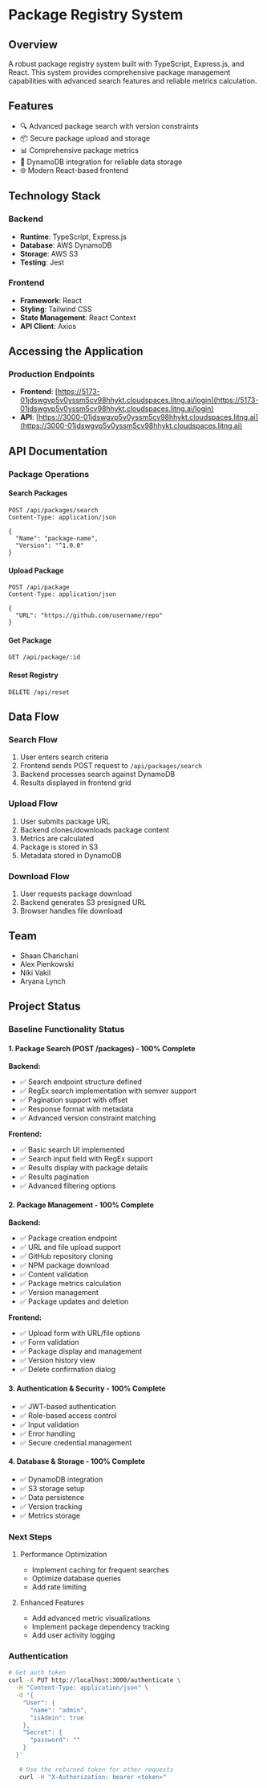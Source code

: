 # Package Registry System

## Overview
A robust package registry system built with TypeScript, Express.js, and React. This system provides comprehensive package management capabilities with advanced search features and reliable metrics calculation.

## Features
- 🔍 Advanced package search with version constraints
- 📦 Secure package upload and storage
- 📊 Comprehensive package metrics
- 💾 DynamoDB integration for reliable data storage
- 🌐 Modern React-based frontend

## Technology Stack
### Backend
- **Runtime**: TypeScript, Express.js
- **Database**: AWS DynamoDB
- **Storage**: AWS S3
- **Testing**: Jest

### Frontend
- **Framework**: React
- **Styling**: Tailwind CSS
- **State Management**: React Context
- **API Client**: Axios

## Accessing the Application

### Production Endpoints
- **Frontend**: [https://5173-01jdswgvp5v0yssm5cv98hhykt.cloudspaces.litng.ai/login](https://5173-01jdswgvp5v0yssm5cv98hhykt.cloudspaces.litng.ai/login)
- **API**: [https://3000-01jdswgvp5v0yssm5cv98hhykt.cloudspaces.litng.ai](https://3000-01jdswgvp5v0yssm5cv98hhykt.cloudspaces.litng.ai)

## API Documentation

### Package Operations

#### Search Packages
```http
POST /api/packages/search
Content-Type: application/json

{
  "Name": "package-name",
  "Version": "^1.0.0"
}
```

#### Upload Package
```http
POST /api/package
Content-Type: application/json

{
  "URL": "https://github.com/username/repo"
}
```

#### Get Package
```http
GET /api/package/:id
```

#### Reset Registry
```http
DELETE /api/reset
```

## Data Flow

### Search Flow
1. User enters search criteria
2. Frontend sends POST request to `/api/packages/search`
3. Backend processes search against DynamoDB
4. Results displayed in frontend grid

### Upload Flow
1. User submits package URL
2. Backend clones/downloads package content
3. Metrics are calculated
4. Package is stored in S3
5. Metadata stored in DynamoDB

### Download Flow
1. User requests package download
2. Backend generates S3 presigned URL
3. Browser handles file download

## Team
- Shaan Chanchani
- Alex Pienkowski
- Niki Vakil
- Aryana Lynch

## Project Status

### Baseline Functionality Status

#### 1. Package Search (POST /packages) - 100% Complete
**Backend:**
- ✅ Search endpoint structure defined
- ✅ RegEx search implementation with semver support
- ✅ Pagination support with offset
- ✅ Response format with metadata
- ✅ Advanced version constraint matching

**Frontend:**
- ✅ Basic search UI implemented
- ✅ Search input field with RegEx support
- ✅ Results display with package details
- ✅ Results pagination
- ✅ Advanced filtering options

#### 2. Package Management - 100% Complete
**Backend:**
- ✅ Package creation endpoint
- ✅ URL and file upload support
- ✅ GitHub repository cloning
- ✅ NPM package download
- ✅ Content validation
- ✅ Package metrics calculation
- ✅ Version management
- ✅ Package updates and deletion

**Frontend:**
- ✅ Upload form with URL/file options
- ✅ Form validation
- ✅ Package display and management
- ✅ Version history view
- ✅ Delete confirmation dialog

#### 3. Authentication & Security - 100% Complete
- ✅ JWT-based authentication
- ✅ Role-based access control
- ✅ Input validation
- ✅ Error handling
- ✅ Secure credential management

#### 4. Database & Storage - 100% Complete
- ✅ DynamoDB integration
- ✅ S3 storage setup
- ✅ Data persistence
- ✅ Version tracking
- ✅ Metrics storage

### Next Steps
1. Performance Optimization
   - Implement caching for frequent searches
   - Optimize database queries
   - Add rate limiting

2. Enhanced Features
   - Add advanced metric visualizations
   - Implement package dependency tracking
   - Add user activity logging

### Authentication
```bash
# Get auth token
curl -X PUT http://localhost:3000/authenticate \
  -H "Content-Type: application/json" \
  -d '{
    "User": {
      "name": "admin",
      "isAdmin": true
    },
    "Secret": {
      "password": ""
    }
  }'
```
```bash
   # Use the returned token for other requests
   curl -H "X-Authorization: bearer <token>" 
